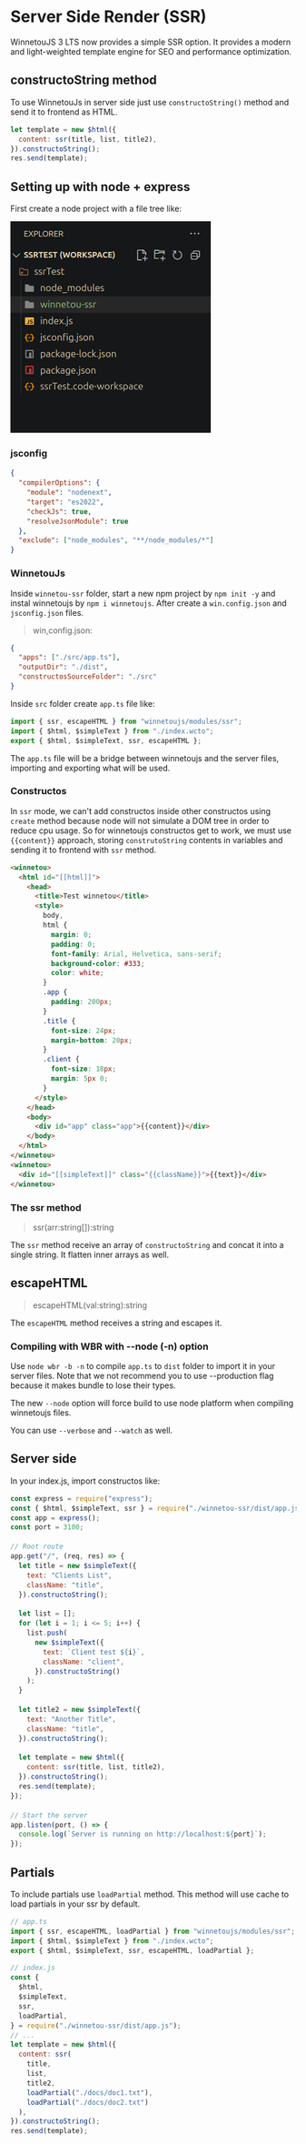 # Server Side Render (SSR)

WinnetouJS 3 LTS now provides a simple SSR option. It provides a modern and light-weighted template engine for SEO and performance optimization.

## constructoString method

To use WinnetouJs in server side just use `constructoString()` method and send it to frontend as HTML.

```javascript
let template = new $html({
  content: ssr(title, list, title2),
}).constructoString();
res.send(template);
```

## Setting up with node + express

First create a node project with a file tree like:

![SSR File Tree](https://github.com/cedrosdev/winnetoujs-documentation/blob/e7c87e4ec8069a888884a95d688c77998ad07275/images/ssr-file-tree-1.png)

### jsconfig

```json
{
  "compilerOptions": {
    "module": "nodenext",
    "target": "es2022",
    "checkJs": true,
    "resolveJsonModule": true
  },
  "exclude": ["node_modules", "**/node_modules/*"]
}
```

### WinnetouJs

Inside `winnetou-ssr` folder, start a new npm project by `npm init -y` and instal winnetoujs by `npm i winnetoujs`. After create a `win.config.json` and `jsconfig.json` files.

> win,config.json:

```json
{
  "apps": ["./src/app.ts"],
  "outputDir": "./dist",
  "constructosSourceFolder": "./src"
}
```

Inside `src` folder create `app.ts` file like:

```javascript
import { ssr, escapeHTML } from "winnetoujs/modules/ssr";
import { $html, $simpleText } from "./index.wcto";
export { $html, $simpleText, ssr, escapeHTML };
```

The `app.ts` file will be a bridge between winnetoujs and the server files, importing and exporting what will be used.

### Constructos

In `ssr` mode, we can't add constructos inside other constructos using `create` method because node will not simulate a DOM tree in order to reduce cpu usage. So for winnetoujs constructos get to work, we must use `{{content}}` approach, storing `construtoString` contents in variables and sending it to frontend with `ssr` method.

```html
<winnetou>
  <html id="[[html]]">
    <head>
      <title>Test winnetou</title>
      <style>
        body,
        html {
          margin: 0;
          padding: 0;
          font-family: Arial, Helvetica, sans-serif;
          background-color: #333;
          color: white;
        }
        .app {
          padding: 200px;
        }
        .title {
          font-size: 24px;
          margin-bottom: 20px;
        }
        .client {
          font-size: 18px;
          margin: 5px 0;
        }
      </style>
    </head>
    <body>
      <div id="app" class="app">{{content}}</div>
    </body>
  </html>
</winnetou>
<winnetou>
  <div id="[[simpleText]]" class="{{className}}">{{text}}</div>
</winnetou>
```

### The ssr method

> ssr(arr:string[]):string

The `ssr` method receive an array of `constructoString` and concat it into a single string. It flatten inner arrays as well.

## escapeHTML

> escapeHTML(val:string):string

The `escapeHTML` method receives a string and escapes it.

### Compiling with WBR with --node (-n) option

Use `node wbr -b -n` to compile `app.ts` to `dist` folder to import it in your server files. Note that we not recommend you to use --production flag because it makes bundle to lose their types.

The new `--node` option will force build to use node platform when compiling winnetoujs files.

You can use `--verbose` and `--watch` as well.

## Server side

In your index.js, import constructos like:

```javascript
const express = require("express");
const { $html, $simpleText, ssr } = require("./winnetou-ssr/dist/app.js");
const app = express();
const port = 3100;

// Root route
app.get("/", (req, res) => {
  let title = new $simpleText({
    text: "Clients List",
    className: "title",
  }).constructoString();

  let list = [];
  for (let i = 1; i <= 5; i++) {
    list.push(
      new $simpleText({
        text: `Client test ${i}`,
        className: "client",
      }).constructoString()
    );
  }

  let title2 = new $simpleText({
    text: "Another Title",
    className: "title",
  }).constructoString();

  let template = new $html({
    content: ssr(title, list, title2),
  }).constructoString();
  res.send(template);
});

// Start the server
app.listen(port, () => {
  console.log(`Server is running on http://localhost:${port}`);
});
```

## Partials

To include partials use `loadPartial` method. This method will use cache to load partials in your ssr by default.

```javascript
// app.ts
import { ssr, escapeHTML, loadPartial } from "winnetoujs/modules/ssr";
import { $html, $simpleText } from "./index.wcto";
export { $html, $simpleText, ssr, escapeHTML, loadPartial };
```

```javascript
// index.js
const {
  $html,
  $simpleText,
  ssr,
  loadPartial,
} = require("./winnetou-ssr/dist/app.js");
// ...
let template = new $html({
  content: ssr(
    title,
    list,
    title2,
    loadPartial("./docs/doc1.txt"),
    loadPartial("./docs/doc2.txt")
  ),
}).constructoString();
res.send(template);
```
